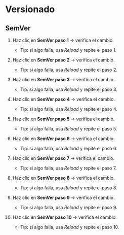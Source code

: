 # Versionado

## SemVer

1. Haz clic en **SemVer paso 1** → verifica el cambio.

    - Tip: si algo falla, usa *Reload* y repite el paso 1.

2. Haz clic en **SemVer paso 2** → verifica el cambio.

    - Tip: si algo falla, usa *Reload* y repite el paso 2.

3. Haz clic en **SemVer paso 3** → verifica el cambio.

    - Tip: si algo falla, usa *Reload* y repite el paso 3.

4. Haz clic en **SemVer paso 4** → verifica el cambio.

    - Tip: si algo falla, usa *Reload* y repite el paso 4.

5. Haz clic en **SemVer paso 5** → verifica el cambio.

    - Tip: si algo falla, usa *Reload* y repite el paso 5.

6. Haz clic en **SemVer paso 6** → verifica el cambio.

    - Tip: si algo falla, usa *Reload* y repite el paso 6.

7. Haz clic en **SemVer paso 7** → verifica el cambio.

    - Tip: si algo falla, usa *Reload* y repite el paso 7.

8. Haz clic en **SemVer paso 8** → verifica el cambio.

    - Tip: si algo falla, usa *Reload* y repite el paso 8.

9. Haz clic en **SemVer paso 9** → verifica el cambio.

    - Tip: si algo falla, usa *Reload* y repite el paso 9.

10. Haz clic en **SemVer paso 10** → verifica el cambio.

    - Tip: si algo falla, usa *Reload* y repite el paso 10.
